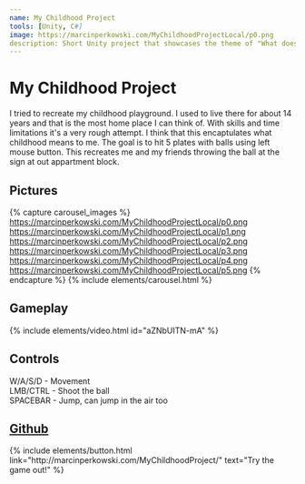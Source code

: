 ```yaml
---
name: My Childhood Project
tools: [Unity, C#]
image: https://marcinperkowski.com/MyChildhoodProjectLocal/p0.png
description: Short Unity project that showcases the theme of "What does your childhood mean to you?"
---
```


# My Childhood Project

I tried to recreate my childhood playground. I used to live there for about 14 years and that is the most home place I can think of. With skills and time limitations it's a very rough attempt. I think that this encaptulates what childhood means to me. The goal is to hit 5 plates with balls using left mouse button. This recreates me and my friends throwing the ball at the sign at out appartment block.


## Pictures

{% capture carousel_images %}
https://marcinperkowski.com/MyChildhoodProjectLocal/p0.png
https://marcinperkowski.com/MyChildhoodProjectLocal/p1.png
https://marcinperkowski.com/MyChildhoodProjectLocal/p2.png
https://marcinperkowski.com/MyChildhoodProjectLocal/p3.png
https://marcinperkowski.com/MyChildhoodProjectLocal/p4.png
https://marcinperkowski.com/MyChildhoodProjectLocal/p5.png
{% endcapture %}
{% include elements/carousel.html %}

## Gameplay

{% include elements/video.html id="aZNbUITN-mA" %}

## Controls

W/A/S/D  - Movement\
LMB/CTRL - Shoot the ball\
SPACEBAR - Jump, can jump in the air too

## [Github](https://github.com/marcinperkow/MyChildhoodProject)

<p class="text-center" style="display: flex;justify-content: center;">
{% include elements/button.html link="http://marcinperkowski.com/MyChildhoodProject/" text="Try the game out!" %}
</p>